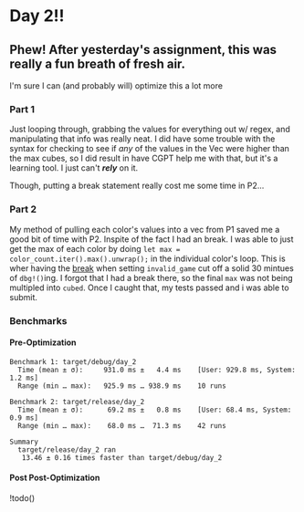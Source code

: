 # Day 2!!
## Phew! After yesterday's assignment, this was really a fun breath of fresh air.
I'm sure I can (and probably will) optimize this a lot more
### Part 1
Just looping through, grabbing the values for everything out w/ regex, and manipulating that info was really neat.
I did have some trouble with the syntax for checking to see if *any* of the values in the Vec were higher than the max cubes, so I did result in have CGPT help me with that, but it's a learning tool. 
I just can't ***rely*** on it.

Though, putting a break statement really cost me some time in P2...
### Part 2

My method of pulling each color's values into a vec from P1 saved me a good bit of time with P2. Inspite of the fact I had an break. I was able to just get the max of each color by doing `let max = color_count.iter().max().unwrap();` in the individual color's loop.
This is wher having the [break](https://github.com/HirschBerge/AOC-2023/blob/main/day_2/src/main.rs) when setting `invalid_game` cut off a solid 30 mintues of `dbg!()`ing. I forgot that I had a break there, so the final `max` was not being multipled into `cubed`.
Once I caught that, my tests passed and i was able to submit.

### Benchmarks

#### Pre-Optimization
```
Benchmark 1: target/debug/day_2
  Time (mean ± σ):     931.0 ms ±   4.4 ms    [User: 929.8 ms, System: 1.2 ms]
  Range (min … max):   925.9 ms … 938.9 ms    10 runs
 
Benchmark 2: target/release/day_2
  Time (mean ± σ):      69.2 ms ±   0.8 ms    [User: 68.4 ms, System: 0.9 ms]
  Range (min … max):    68.0 ms …  71.3 ms    42 runs
 
Summary
  target/release/day_2 ran
   13.46 ± 0.16 times faster than target/debug/day_2
```
#### Post Post-Optimization

!todo()
